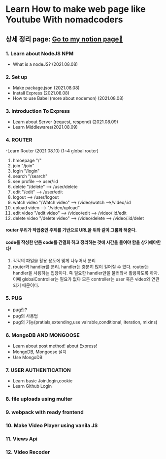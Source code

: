 # Learn How to make web page like Youtube With nomadcoders

## 상세 정리 page: <a href="https://www.notion.so/Youtube-Clone-Coding-b6af64d2723743f1bb12f3cd74d87ad7" target="_blank">Go to my notion page🚀</a>

### 1. Learn about NodeJS NPM

- What is a nodeJS? (2021.08.08)

### 2. Set up

- Make package.json (2021.08.08)
- Install Express (2021.08.08)
- How to use Babel (more about nodemon) (2021.08.08)

### 3. Introduction To Express

- Learn about Server (request, respond) (2021.08.09)
- Learn Middlewares(2021.08.09)

### 4. ROUTER

-Learn Router (2021.08.10)
(1~4 global router)

1. hmoepage "/"
2. join "/join"
3. login "/login"
4. search "/search"
5. see profile --> user/:id
6. delete "/delete" --> /user/delete
7. edit "/edit" --> /user/edit
8. logout --> /user/logout
9. watch video "/Watch video" --> /video/watch -->/video/:id
10. upload video --> "/video/upload"
11. edit video "/edit video" --> /video/edit --> /video/:id/edit
12. delete video "/delete video" --> /video/delete --> /video/:id/delet

#### router 우리가 작업중인 주제를 기반으로 URL을 위와 같이 그룹화 해준다.

#### code를 작성한 만큼 code를 간결화 하고 정리하는 것에 시간을 들여야 함을 상기해야한다!

1. 각각의 파일을 활용 용도에 맞게 나누어서 분리
2. router와 handler를 분리. handler는 충분히 많이 길어질 수 있다. router는 handler을 사용하는 입장이다. 즉 필요한 handler만을 불러와서 활용하도록 하자. 이때 globalController는 필요가 없다 모든 controller는 user 혹은 video와 연관되기 때문이다.

### 5. PUG

- pug란?
- pug의 사용법
- pug의 기능(pratials,extending,use vairable,conditional, iteration, mixins)

### 6. MongoDB AND MONGOOSE

- Learn about post method! about Express!
- MongoDB, Mongoose 설치
- Use MongoDB

### 7. USER AUTHENTICATION

- Learn basic Join,login,cookie
- Learn Github Login

### 8. file uploads using multer

### 9. webpack with ready frontend

### 10. Make Video Player using vanila JS

### 11. Views Api

### 12. Video Recoder
